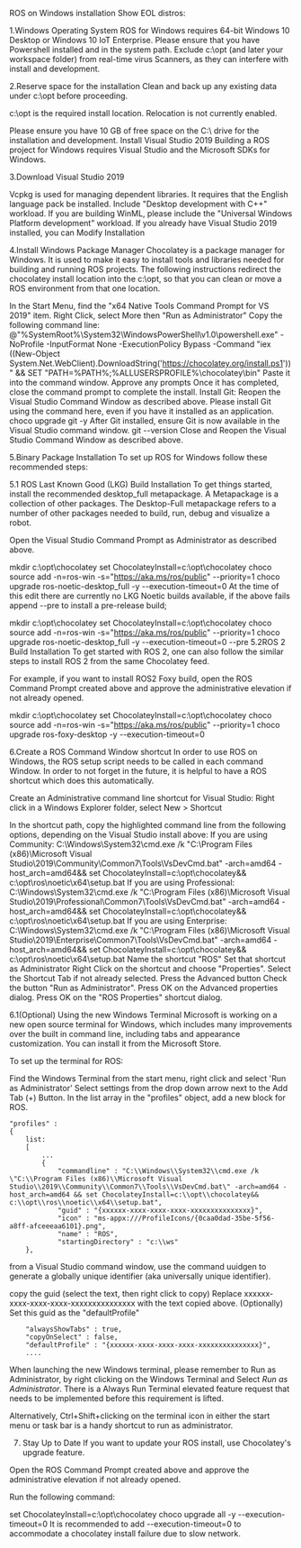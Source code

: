 ROS on Windows installation
  Show EOL distros: 









1.Windows Operating System
ROS for Windows requires 64-bit Windows 10 Desktop or Windows 10 IoT Enterprise.
Please ensure that you have Powershell installed and in the system path.
Exclude c:\opt (and later your workspace folder) from real-time virus Scanners, as they can interfere with install and development.

2.Reserve space for the installation
Clean and back up any existing data under c:\opt before proceeding.

c:\opt is the required install location. Relocation is not currently enabled.

Please ensure you have 10 GB of free space on the C:\ drive for the installation and development.
Install Visual Studio 2019
Building a ROS project for Windows requires Visual Studio and the Microsoft SDKs for Windows.

3.Download Visual Studio 2019

Vcpkg is used for managing dependent libraries. It requires that the English language pack be installed.
Include "Desktop development with C++" workload.
If you are building WinML, please include the "Universal Windows Platform development" workload.
If you already have Visual Studio 2019 installed, you can Modify Installation

4.Install Windows Package Manager
Chocolatey is a package manager for Windows. It is used to make it easy to install tools and libraries needed for building and running ROS projects. The following instructions redirect the chocolatey install location into the c:\opt, so that you can clean or move a ROS environment from that one location.

In the Start Menu, find the "x64 Native Tools Command Prompt for VS 2019" item.
Right Click, select More then "Run as Administrator"
Copy the following command line:
@"%SystemRoot%\System32\WindowsPowerShell\v1.0\powershell.exe" -NoProfile -InputFormat None -ExecutionPolicy Bypass -Command "iex ((New-Object System.Net.WebClient).DownloadString('https://chocolatey.org/install.ps1'))" && SET "PATH=%PATH%;%ALLUSERSPROFILE%\chocolatey\bin"
Paste it into the command window.
Approve any prompts
Once it has completed, close the command prompt to complete the install.
Install Git:
Reopen the Visual Studio Command Window as described above.
Please install Git using the command here, even if you have it installed as an application.
choco upgrade git -y
After Git installed, ensure Git is now available in the Visual Studio command window.
git --version
Close and Reopen the Visual Studio Command Window as described above.

5.Binary Package Installation
To set up ROS for Windows follow these recommended steps:

  5.1 ROS Last Known Good (LKG) Build Installation
To get things started, install the recommended desktop_full metapackage. A Metapackage is a collection of other packages. The Desktop-Full metapackage refers to a number of other packages needed to build, run, debug and visualize a robot.

Open the Visual Studio Command Prompt as Administrator as described above.

mkdir c:\opt\chocolatey
set ChocolateyInstall=c:\opt\chocolatey
choco source add -n=ros-win -s="https://aka.ms/ros/public" --priority=1
choco upgrade ros-noetic-desktop_full -y --execution-timeout=0
At the time of this edit there are currently no LKG Noetic builds available, if the above fails append --pre to install a pre-release build;


mkdir c:\opt\chocolatey
set ChocolateyInstall=c:\opt\chocolatey
choco source add -n=ros-win -s="https://aka.ms/ros/public" --priority=1
choco upgrade ros-noetic-desktop_full -y --execution-timeout=0 --pre
   5.2ROS 2 Build Installation
To get started with ROS 2, one can also follow the similar steps to install ROS 2 from the same Chocolatey feed.

For example, if you want to install ROS2 Foxy build, open the ROS Command Prompt created above and approve the administrative elevation if not already opened.

mkdir c:\opt\chocolatey
set ChocolateyInstall=c:\opt\chocolatey
choco source add -n=ros-win -s="https://aka.ms/ros/public" --priority=1
choco upgrade ros-foxy-desktop -y --execution-timeout=0


6.Create a ROS Command Window shortcut
In order to use ROS on Windows, the ROS setup script needs to be called in each command Window. In order to not forget in the future, it is helpful to have a ROS shortcut which does this automatically.

Create an Administrative command line shortcut for Visual Studio:
Right click in a Windows Explorer folder, select New > Shortcut

In the shortcut path, copy the highlighted command line from the following options, depending on the Visual Studio install above:
If you are using Community:
C:\Windows\System32\cmd.exe /k "C:\Program Files (x86)\Microsoft Visual Studio\2019\Community\Common7\Tools\VsDevCmd.bat" -arch=amd64 -host_arch=amd64&& set ChocolateyInstall=c:\opt\chocolatey&& c:\opt\ros\noetic\x64\setup.bat
If you are using Professional:
C:\Windows\System32\cmd.exe /k "C:\Program Files (x86)\Microsoft Visual Studio\2019\Professional\Common7\Tools\VsDevCmd.bat" -arch=amd64 -host_arch=amd64&& set ChocolateyInstall=c:\opt\chocolatey&& c:\opt\ros\noetic\x64\setup.bat
If you are using Enterprise:
C:\Windows\System32\cmd.exe /k "C:\Program Files (x86)\Microsoft Visual Studio\2019\Enterprise\Common7\Tools\VsDevCmd.bat" -arch=amd64 -host_arch=amd64&& set ChocolateyInstall=c:\opt\chocolatey&& c:\opt\ros\noetic\x64\setup.bat
Name the shortcut "ROS"
Set that shortcut as Administrator
Right Click on the shortcut and choose "Properties".
Select the Shortcut Tab if not already selected.
Press the Advanced button
Check the button "Run as Administrator".
Press OK on the Advanced properties dialog.
Press OK on the "ROS Properties" shortcut dialog.


  6.1(Optional) Using the new Windows Terminal
Microsoft is working on a new open source terminal for Windows, which includes many improvements over the built in command line, including tabs and appearance customization. You can install it from the Microsoft Store.

To set up the terminal for ROS:

Find the Windows Terminal from the start menu, right click and select 'Run as Administrator'
Select settings from the drop down arrow next to the Add Tab (+) Button.
In the list array in the "profiles" object, add a new block for ROS.

    "profiles" :
    {
        list: 
        [
            ...
            {
                "commandline" : "C:\\Windows\\System32\\cmd.exe /k \"C:\\Program Files (x86)\\Microsoft Visual Studio\\2019\\Community\\Common7\\Tools\\VsDevCmd.bat\" -arch=amd64 -host_arch=amd64 && set ChocolateyInstall=c:\\opt\\chocolatey&& c:\\opt\\ros\\noetic\\x64\\setup.bat",
                "guid" : "{xxxxxx-xxxx-xxxx-xxxx-xxxxxxxxxxxxxxx}",
                "icon" : "ms-appx:///ProfileIcons/{0caa0dad-35be-5f56-a8ff-afceeeaa6101}.png",
                "name" : "ROS",
                "startingDirectory" : "c:\\ws"
        },
from a Visual Studio command window, use the command uuidgen to generate a globally unique identifier (aka universally unique identifier).

copy the guid (select the text, then right click to copy)
Replace xxxxxx-xxxx-xxxx-xxxx-xxxxxxxxxxxxxxx with the text copied above.
(Optionally) Set this guid as the "defaultProfile"

        "alwaysShowTabs" : true,
        "copyOnSelect" : false,
        "defaultProfile" : "{xxxxxx-xxxx-xxxx-xxxx-xxxxxxxxxxxxxxx}",
        ....

When launching the new Windows terminal, please remember to Run as Administrator, by right clicking on the Windows Terminal and Select *Run as Administrator*. There is a Always Run Terminal elevated feature request that needs to be implemented before this requirement is lifted.

Alternatively, Ctrl+Shift+clicking on the terminal icon in either the start menu or task bar is a handy shortcut to run as administrator.

7.  Stay Up to Date
If you want to update your ROS install, use Chocolatey's upgrade feature.

Open the ROS Command Prompt created above and approve the administrative elevation if not already opened.

Run the following command:

set ChocolateyInstall=c:\opt\chocolatey
choco upgrade all -y --execution-timeout=0
It is recommended to add --execution-timeout=0 to accommodate a chocolatey install failure due to slow network.
